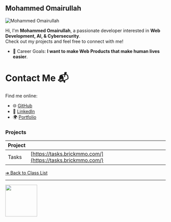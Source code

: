 <style>@import url("//readme.codeadam.ca/readme.css");</style>

## Mohammed Omairullah

![Mohammed Omairullah](images/mohddomair3.png)

Hi, I'm **Mohammed Omairullah**, a passionate developer interested in **Web Development, AI, & Cybersecurity**.  
Check out my projects and feel free to connect with me!


- 🎯 Career Goals: **I want to make Web Products that make human lives easier**.

  
# Contact Me 📬

Find me online:

- 🌐 [GitHub](https://github.com/omair3)
- 💼 [LinkedIn](https://www.linkedin.com/in/mohd-omair-947b78139)
- 🌍 [Portfolio](https://03A1R.com)


### Projects

| Project | |
| - | - |
| Tasks | [https://tasks.brickmmo.com/](https://tasks.brickmmo.com/) |

[&#10132; Back to Class List](/)

---

<a href="https://brickmmo.com">
<img src="https://brickmmo.com/images/brickmmo-logo-horizontal.jpg" width="100">
</a>